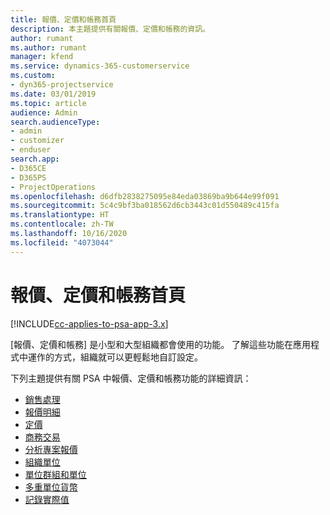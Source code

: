 ```yaml
---
title: 報價、定價和帳務首頁
description: 本主題提供有關報價、定價和帳務的資訊。
author: rumant
ms.author: rumant
manager: kfend
ms.service: dynamics-365-customerservice
ms.custom:
- dyn365-projectservice
ms.date: 03/01/2019
ms.topic: article
audience: Admin
search.audienceType:
- admin
- customizer
- enduser
search.app:
- D365CE
- D365PS
- ProjectOperations
ms.openlocfilehash: d6dfb2838275095e84eda03869ba9b644e99f091
ms.sourcegitcommit: 5c4c9bf3ba018562d6cb3443c01d550489c415fa
ms.translationtype: HT
ms.contentlocale: zh-TW
ms.lasthandoff: 10/16/2020
ms.locfileid: "4073044"
---
```

# <a name="quoting-pricing-and-billing-home-page"></a>報價、定價和帳務首頁

[!INCLUDE[cc-applies-to-psa-app-3.x](../includes/cc-applies-to-psa-app-3x.md)]

[報價、定價和帳務] 是小型和大型組織都會使用的功能。 了解這些功能在應用程式中運作的方式，組織就可以更輕鬆地自訂設定。

下列主題提供有關 PSA 中報價、定價和帳務功能的詳細資訊：

- [銷售處理](basic-sales-process.md)
- [報價明細](basic-quote-lines.md)
- [定價](basic-pricing.md)
- [商務交易](basic-business-transactions.md)
- [分析專案報價](basic-analyzing-quotes.md)
- [組織單位](advanced-organizational.md)
- [單位群組和單位](advanced-units.md)
- [多重單位貨幣](advanced-currency.md)
- [記錄實際值](advanced-actuals.md)
